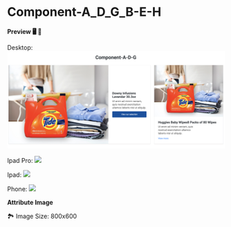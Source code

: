 # Component-A_D_G_B-E-H

**Preview 🖥 📱**

Desktop:
![](overview/desktop.png)

Ipad Pro:
![](ipad-pro.png)

Ipad:
![](ipad.png)

Phone: 
![](iphone.png)

**Attribute Image**

🏞 Image Size: 800x600
